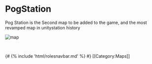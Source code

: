 # PogStation


Pog Station is the Second map to be added to the game, and the most revamped map in unitystation history 

![map](PogStation.png)

​                                                                                                                                                                                                                                        

{# {% include 'html/rolesnavbar.md' %} #}
[[Category:Maps]]